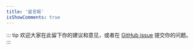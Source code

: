 ```yaml
---
title: '留言板'
isShowComments: true
---
```


::: tip
欢迎大家在此留下你的建议和意见，或者在 [GitHub issue](https://github.com/wohaidingdezhu/xijiajie_blog/issues) 提交你的问题。
:::
